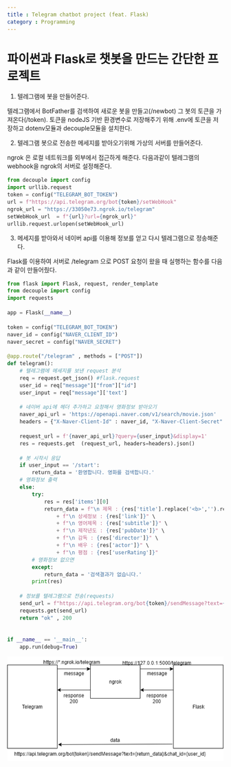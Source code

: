 ```yaml
---
title : Telegram chatbot project (feat. Flask)
category : Programming
---
```


# 파이썬과 Flask로 챗봇을 만드는 간단한 프로젝트

1. 텔레그램에 봇을 만들어준다.

텔레그램에서 BotFather를 검색하여 새로운 봇을 만들고(/newbot) 그 봇의 토큰을 가져온다(/token). 토큰을 nodeJS 기반 환경변수로 저장해주기 위해 .env에 토큰을 저장하고 dotenv모듈과 decouple모듈을 설치한다.

2. 텔레그램 봇으로 전송한 메세지를 받아오기위해 가상의 서버를 만들어준다.

ngrok 은 로컬 네트워크를 외부에서 접근하게 해준다. 다음과같이 텔레그램의 webhook을 ngrok의 서버로 설정해준다.

```python
from decouple import config
import urllib.request
token = config("TELEGRAM_BOT_TOKEN")
url = f"https://api.telegram.org/bot{token}/setWebHook"
ngrok_url = "https://33050e73.ngrok.io/telegram"
setWebHook_url  = f"{url}?url={ngrok_url}"
urllib.request.urlopen(setWebHook_url)
```

3. 메세지를 받아와서 네이버 api를 이용해 정보를 얻고 다시 텔레그램으로 정송해준다.

Flask를 이용하여 서버로 /telegram 으로 POST 요청이 왔을 때 실행하는 함수를 다음과 같이 만들어줬다.  

```python
from flask import Flask, request, render_template
from decouple import config
import requests

app = Flask(__name__)

token = config("TELEGRAM_BOT_TOKEN")
naver_id = config("NAVER_CLIENT_ID")
naver_secret = config("NAVER_SECRET")

@app.route("/telegram" , methods = ["POST"])
def telegram():
    # 텔레그램에 메세지를 보낸 request 분석
    req = request.get_json() #flask.request
    user_id = req["message"]["from"]["id"]
    user_input = req["message"]['text']
	
    # 네이버 api에 헤더 추가하고 요청해서 영화정보 받아오기 
    naver_api_url = 'https://openapi.naver.com/v1/search/movie.json'
    headers = {"X-Naver-Client-Id" : naver_id, "X-Naver-Client-Secret" : naver_secret}

    request_url = f'{naver_api_url}?query={user_input}&display=1'
    res = requests.get  (request_url, headers=headers).json()

    # 봇 시작시 응답
    if user_input == '/start':
        return_data = '환영합니다. 영화를 검색합니다.'
    # 영화정보 출력
    else:
        try:
            res = res['items'][0]
            return_data = f"\n 제목 : {res['title'].replace('<b>','').replace('</b>','')}" \
                + f"\n 상세정보 : {res['link']}" \
                + f"\n 영어제목 : {res['subtitle']}" \
                + f"\n 제작년도 : {res['pubDate']}" \
                + f"\n 감독 : {res['director']}" \
                + f"\n 배우 : {res['actor']}" \
                + f"\n 평점 : {res['userRating']}"
        # 영화정보 없으면
        except:
            return_data = '검색결과가 없습니다.'
        print(res)
	
    # 정보를 텔레그램으로 전송(requests)
    send_url = f"https://api.telegram.org/bot{token}/sendMessage?text={return_data}&chat_id={user_id}"
    requests.get(send_url)
    return "ok" , 200


if __name__ == '__main__':
    app.run(debug=True)
```

![draw](img/Programming/telegram.png)